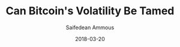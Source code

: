 ---
layout: writing
title: Can Bitcoin's Volatility Be Tamed
date: 2018-03-20
categories: ['Bitcoin Economics']
author: ['Saifedean Ammous']
excerpt: The article draws an analogy between Bitcoin and gold to examine whether continued growth of the Bitcoin network would help it gain more stability, or whether the lack of stability will prevent the network from growing beyond its status as a fringe network.
external_url: http://jsf.iijournals.com/content/24/1/53
---
